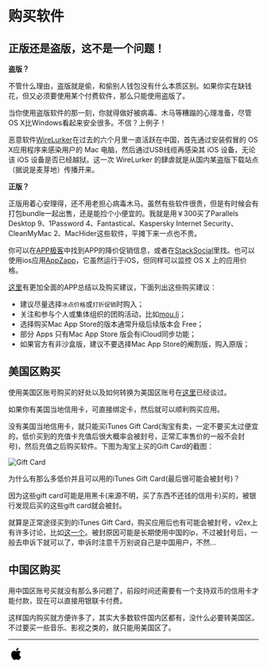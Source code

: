 # 购买软件

## 正版还是盗版，这不是一个问题！

**盗版？**

不管什么理由，盗版就是偷，和偷别人钱包没有什么本质区别。如果你实在缺钱花，但又必须要使用某个付费软件，那么只能使用盗版了。

当你使用盗版软件的那一刻，你就得做好被病毒、木马等糟蹋的心理准备，尽管OS X比Windows看起来安全很多。不信？上例子！

恶意软件[WireLurker](http://researchcenter.paloaltonetworks.com/2014/11/wirelurker-new-era-os-x-ios-malware/)在过去的六个月里一直活跃在中国，首先通过安装假冒的 OS X应用程序来感染用户的 Mac 电脑，然后通过USB线缆再感染其 iOS 设备，无论该 iOS 设备是否已经越狱。这一次 WireLurker 的肆虐就是从国内某盗版下载站点（据说是麦芽地）传播开来。

**正版？**

正版用着心安理得，还不用老担心病毒木马。虽然有些软件很贵，但是有时候会有打包bundle一起出售，还是能捡个小便宜的。我就是用￥300买了Parallels Desktop 9、1Password 4、Fantastical、Kaspersky Internet Security、CleanMyMac 2、MacHider这些软件，平摊下来一点也不贵。

你可以在[APP极客](http://www.appjk.com/app/mac/all/hot/all/sale)中找到APP的降价促销信息，或者在[StackSocial](https://stacksocial.com/)里找。也可以使用ios应用[AppZapp](https://itunes.apple.com/cn/app/appzapp-notify-jiang-jia-ying/id845046425?mt=8)，它虽然运行于iOS，但同样可以监控 OS X 上的应用价格。

[这里](https://github.com/hzlzh/Best-App)有更加全面的APP总结以及购买建议，下面列出这些购买建议：

* 建议尽量选择`冰点价格`或`打折促销`时购入；
* 关注和参与个人或集体组织的团购活动，比如[mou.li](http://mou.li/)；
* 选择购买Mac App Store的版本通常升级后续版本会 Free；
* 部分 Apps 只有Mac App Store 版会有iCloud同步功能；
* 如果官方有非沙盒版，建议不要选择Mac App Store的阉割版，购入原版；

## 美国区购买

使用美国区账号购买的好处以及如何转换为美国区账号在[这里](https://github.com/xuelangZF/MacOSX/blob/gh-pages/os-x/apple_id.md)已经谈过。

如果你有美国当地信用卡，可直接绑定卡，然后就可以顺利购买应用。

没有美国当地信用卡，就只能买iTunes Gift Card(淘宝有卖，一定不要买太过便宜的，低价买到的充值卡充值后很大概率会被封号，正常汇率售价的一般不会封号)，然后充值之后购买软件。下图为淘宝上买的Gift Card的截图：

![Gift Card][1]

为什么有那么多低价并且可以用的iTunes Gift Card(最后很可能会被封号)？

因为这些gift card可能是用黑卡(来源不明，买了东西不还钱的信用卡)买的，被银行发现后买的这些gift card就会被封。

就算是正常途径买到的iTunes Gift Card，购买应用后也有可能会被封号，v2ex上有许多讨论，比如[这一个](http://www.v2ex.com/t/104255)。被封原因可能是长期使用中国的ip，不过被封号后，一般去申诉下就可以了，申诉时注意千万别说自己是中国用户，不然...

## 中国区购买

用中国区账号买就没有那么多问题了，前段时间还需要有一个支持双币的信用卡才能付款，现在可以直接用银联卡付费。

这样国内购买就方便许多了，其实大多数软件国内区都有，没什么必要转美国区。不过要买一些音乐、影视之类的，就只能用美国区了。

---
[![](../resource/os-x.png)](http://github.com/xuelangZF/MacOSX/blob/gh-pages/os-x/os-x_summary.md)

[1]: http://xuelangzf-github.qiniudn.com/os-x_how_to_buy_apps.jpg